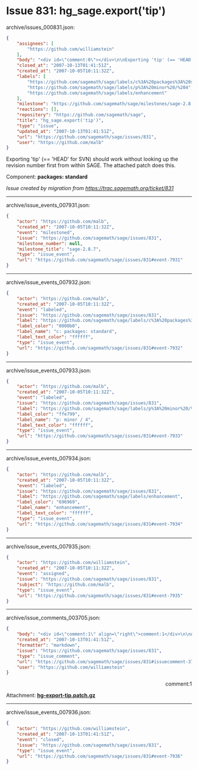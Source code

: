 # Issue 831: hg_sage.export('tip')

archive/issues_000831.json:
```json
{
    "assignees": [
        "https://github.com/williamstein"
    ],
    "body": "<div id=\"comment:0\"></div>\n\nExporting 'tip' (== 'HEAD' for SVN) should work without looking up the revision number first from within SAGE. The attached patch does this.\n\nComponent: **packages: standard**\n\n_Issue created by migration from https://trac.sagemath.org/ticket/831_\n\n",
    "closed_at": "2007-10-13T01:41:51Z",
    "created_at": "2007-10-05T10:11:32Z",
    "labels": [
        "https://github.com/sagemath/sage/labels/c%3A%20packages%3A%20standard",
        "https://github.com/sagemath/sage/labels/p%3A%20minor%20/%204",
        "https://github.com/sagemath/sage/labels/enhancement"
    ],
    "milestone": "https://github.com/sagemath/sage/milestones/sage-2.8.7",
    "reactions": [],
    "repository": "https://github.com/sagemath/sage",
    "title": "hg_sage.export('tip')",
    "type": "issue",
    "updated_at": "2007-10-13T01:41:51Z",
    "url": "https://github.com/sagemath/sage/issues/831",
    "user": "https://github.com/malb"
}
```
<div id="comment:0"></div>

Exporting 'tip' (== 'HEAD' for SVN) should work without looking up the revision number first from within SAGE. The attached patch does this.

Component: **packages: standard**

_Issue created by migration from https://trac.sagemath.org/ticket/831_





---

archive/issue_events_007931.json:
```json
{
    "actor": "https://github.com/malb",
    "created_at": "2007-10-05T10:11:32Z",
    "event": "milestoned",
    "issue": "https://github.com/sagemath/sage/issues/831",
    "milestone_number": null,
    "milestone_title": "sage-2.8.7",
    "type": "issue_event",
    "url": "https://github.com/sagemath/sage/issues/831#event-7931"
}
```



---

archive/issue_events_007932.json:
```json
{
    "actor": "https://github.com/malb",
    "created_at": "2007-10-05T10:11:32Z",
    "event": "labeled",
    "issue": "https://github.com/sagemath/sage/issues/831",
    "label": "https://github.com/sagemath/sage/labels/c%3A%20packages%3A%20standard",
    "label_color": "0000b0",
    "label_name": "c: packages: standard",
    "label_text_color": "ffffff",
    "type": "issue_event",
    "url": "https://github.com/sagemath/sage/issues/831#event-7932"
}
```



---

archive/issue_events_007933.json:
```json
{
    "actor": "https://github.com/malb",
    "created_at": "2007-10-05T10:11:32Z",
    "event": "labeled",
    "issue": "https://github.com/sagemath/sage/issues/831",
    "label": "https://github.com/sagemath/sage/labels/p%3A%20minor%20/%204",
    "label_color": "ffe799",
    "label_name": "p: minor / 4",
    "label_text_color": "ffffff",
    "type": "issue_event",
    "url": "https://github.com/sagemath/sage/issues/831#event-7933"
}
```



---

archive/issue_events_007934.json:
```json
{
    "actor": "https://github.com/malb",
    "created_at": "2007-10-05T10:11:32Z",
    "event": "labeled",
    "issue": "https://github.com/sagemath/sage/issues/831",
    "label": "https://github.com/sagemath/sage/labels/enhancement",
    "label_color": "696969",
    "label_name": "enhancement",
    "label_text_color": "ffffff",
    "type": "issue_event",
    "url": "https://github.com/sagemath/sage/issues/831#event-7934"
}
```



---

archive/issue_events_007935.json:
```json
{
    "actor": "https://github.com/williamstein",
    "created_at": "2007-10-05T10:11:32Z",
    "event": "assigned",
    "issue": "https://github.com/sagemath/sage/issues/831",
    "subject": "https://github.com/malb",
    "type": "issue_event",
    "url": "https://github.com/sagemath/sage/issues/831#event-7935"
}
```



---

archive/issue_comments_003705.json:
```json
{
    "body": "<div id=\"comment:1\" align=\"right\">comment:1</div>\n\nAttachment: **[hg-export-tip.patch.gz](https://github.com/sagemath/sage/files/ticket831/hg-export-tip.patch.gz)**",
    "created_at": "2007-10-13T01:41:51Z",
    "formatter": "markdown",
    "issue": "https://github.com/sagemath/sage/issues/831",
    "type": "issue_comment",
    "url": "https://github.com/sagemath/sage/issues/831#issuecomment-3705",
    "user": "https://github.com/williamstein"
}
```

<div id="comment:1" align="right">comment:1</div>

Attachment: **[hg-export-tip.patch.gz](https://github.com/sagemath/sage/files/ticket831/hg-export-tip.patch.gz)**



---

archive/issue_events_007936.json:
```json
{
    "actor": "https://github.com/williamstein",
    "created_at": "2007-10-13T01:41:51Z",
    "event": "closed",
    "issue": "https://github.com/sagemath/sage/issues/831",
    "type": "issue_event",
    "url": "https://github.com/sagemath/sage/issues/831#event-7936"
}
```

